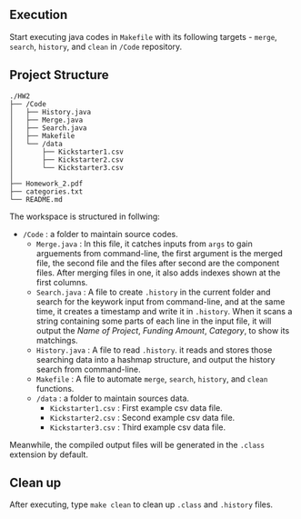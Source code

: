 ## Execution

Start executing java codes in `Makefile` with its following targets - `merge`, `search`, `history`, and `clean` in `/Code` repository.

## Project Structure

```
./HW2
├── /Code
│   ├── History.java
│   ├── Merge.java
│   ├── Search.java
│   ├── Makefile
│   └── /data
│       ├── Kickstarter1.csv
│       ├── Kickstarter2.csv
│       └── Kickstarter3.csv
│
├── Homework_2.pdf
├── categories.txt
└── README.md

```

The workspace is structured in follwing:

- `/Code` : a folder to maintain source codes.
    - `Merge.java` : In this file, it catches inputs from `args` to gain  arguements from command-line, the first argument is the merged file, the second file and the files after second are the component files. After merging files in one, it also adds indexes shown at the first columns.
    - `Search.java` : A file to create `.history` in the current folder and search for the keywork input from command-line, and at the same time, it creates a timestamp and write it in `.history`. When it scans a string containing some parts of each line in the input file, it will output the *Name of Project*, *Funding Amount*, *Category*, to show its matchings.
    - `History.java` : A file to read `.history`. it reads and stores those searching data into a hashmap structure, and output the history search from command-line.
    - `Makefile` : A file to automate `merge`, `search`, `history`, and `clean` functions.
    - `/data` : a folder to maintain sources data.
        - `Kickstarter1.csv` : First example csv data file.
        - `Kickstarter2.csv` : Second example csv data file.
        - `Kickstarter3.csv` : Third example csv data file.

Meanwhile, the compiled output files will be generated in the `.class` extension by default.


## Clean up

After executing, type `make clean` to clean up `.class` and `.history` files.